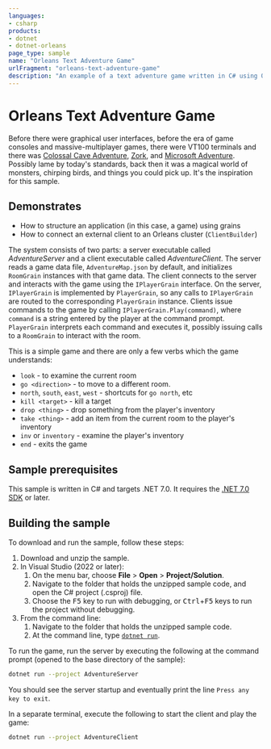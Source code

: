 ```yaml
---
languages:
- csharp
products:
- dotnet
- dotnet-orleans
page_type: sample
name: "Orleans Text Adventure Game"
urlFragment: "orleans-text-adventure-game"
description: "An example of a text adventure game written in C# using Orleans."
---
```


# Orleans Text Adventure Game

Before there were graphical user interfaces, before the era of game consoles and massive-multiplayer games, there were VT100 terminals and there was [Colossal Cave Adventure](https://en.wikipedia.org/wiki/Colossal_Cave_Adventure), [Zork](https://en.wikipedia.org/wiki/Zork), and [Microsoft Adventure](https://en.wikipedia.org/wiki/Microsoft_Adventure). Possibly lame by today's standards, back then it was a magical world of monsters, chirping birds, and things you could pick up. It's the inspiration for this sample.

## Demonstrates

* How to structure an application (in this case, a game) using grains
* How to connect an external client to an Orleans cluster (`ClientBuilder`)

The system consists of two parts: a server executable called *AdventureServer* and a client executable called *AdventureClient*. The server reads a game data file, `AdventureMap.json` by default, and initializes `RoomGrain` instances with that game data. The client connects to the server and interacts with the game using the `IPlayerGrain` interface. On the server, `IPlayerGrain` is implemented by `PlayerGrain`, so any calls to `IPlayerGrain` are routed to the corresponding `PlayerGrain` instance. Clients issue commands to the game by calling `IPlayerGrain.Play(command)`, where `command` is a string entered by the player at the command prompt. `PlayerGrain` interprets each command and executes it, possibly issuing calls to a `RoomGrain` to interact with the room.

This is a simple game and there are only a few verbs which the game understands:

* `look` - to examine the current room
* `go <direction>` - to move to a different room.
* `north`, `south`, `east`, `west` - shortcuts for `go north`, etc
* `kill <target>` - kill a target
* `drop <thing>` - drop something from the player's inventory
* `take <thing>` - add an item from the current room to the player's inventory
* `inv` or `inventory` - examine the player's inventory
* `end` - exits the game

## Sample prerequisites

This sample is written in C# and targets .NET 7.0. It requires the [.NET 7.0 SDK](https://dotnet.microsoft.com/download/dotnet/7.0) or later.

## Building the sample

To download and run the sample, follow these steps:

1. Download and unzip the sample.
2. In Visual Studio (2022 or later):
    1. On the menu bar, choose **File** > **Open** > **Project/Solution**.
    2. Navigate to the folder that holds the unzipped sample code, and open the C# project (.csproj) file.
    3. Choose the <kbd>F5</kbd> key to run with debugging, or <kbd>Ctrl</kbd>+<kbd>F5</kbd> keys to run the project without debugging.
3. From the command line:
   1. Navigate to the folder that holds the unzipped sample code.
   2. At the command line, type [`dotnet run`](https://docs.microsoft.com/dotnet/core/tools/dotnet-run).

To run the game, run the server by executing the following at the command prompt (opened to the base directory of the sample):

``` bash
dotnet run --project AdventureServer
```

You should see the server startup and eventually print the line `Press any key to exit`.

In a separate terminal, execute the following to start the client and play the game:

``` bash
dotnet run --project AdventureClient
```
